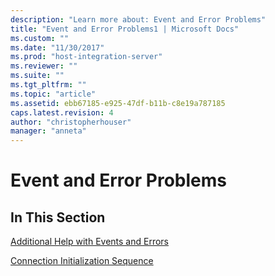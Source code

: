 ```yaml
---
description: "Learn more about: Event and Error Problems"
title: "Event and Error Problems1 | Microsoft Docs"
ms.custom: ""
ms.date: "11/30/2017"
ms.prod: "host-integration-server"
ms.reviewer: ""
ms.suite: ""
ms.tgt_pltfrm: ""
ms.topic: "article"
ms.assetid: ebb67185-e925-47df-b11b-c8e19a787185
caps.latest.revision: 4
author: "christopherhouser"
manager: "anneta"
---
```

# Event and Error Problems
## In This Section  
 [Additional Help with Events and Errors](../core/additional-help-with-events-and-errors1.md)  
  
 [Connection Initialization Sequence](../core/connection-initialization-sequence1.md)
